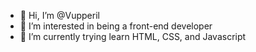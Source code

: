 - 👋 Hi, I’m @Vupperil
- 👀 I’m interested in being a front-end developer
- 🌱 I’m currently trying learn HTML, CSS, and Javascript


<!---
Vupperil/Vupperil is a ✨ special ✨ repository because its `README.md` (this file) appears on your GitHub profile.
You can click the Preview link to take a look at your changes.
--->
